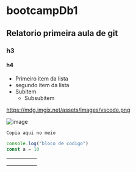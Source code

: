 # bootcampDb1

## Relatorio primeira aula de git

###  h3
####  h4

- Primeiro item da lista
-  segundo item da lista 
  - Subitem
    - Subsubitem
 
 
https://mdg.imgix.net/assets/images/vscode.png
 
 ![image](https://github.com/Isa47221/bootcampDb1/assets/128006993/2f1208bd-d51a-43d8-aea5-d91746dc817f)

`Copia aqui no meio`

```js
console.log("bloco de codigo")
const a = 10
```

|  	|  	|  	|  	|  	|
|---	|---	|---	|---	|---	|
|  	|  	|  	|  	|  	|
|  	|  	|  	|  	|  	|
|  	|  	|  	|  	|  	|

